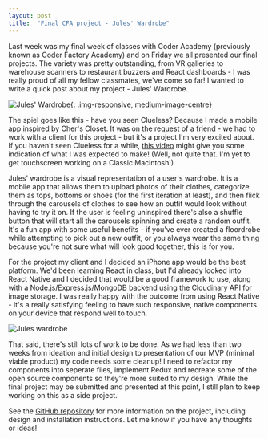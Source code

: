 ```yaml
---
layout: post
title:  "Final CFA project - Jules' Wardrobe"
---
```


Last week was my final week of classes with Coder Academy (previously known as Coder Factory Academy) and on Friday we all presented our final projects. The variety was pretty outstanding, from VR galleries to warehouse scanners to restaurant buzzers and React dashboards - I was really proud of all my fellow classmates, we've come so far! I wanted to write a quick post about my project - Jules' Wardrobe.

![Jules' Wardrobe]( http://res.cloudinary.com/doe2gejvd/image/upload/s--E_LxoOj6--/v1497253693/Screen_Shot_2017-06-12_at_5.47.07_pm_yn9vio.png){: .img-responsive, medium-image-centre}

The spiel goes like this - have you seen Clueless? Because I made a mobile app inspired by Cher's Closet. It was on the request of a friend - we had to work with a client for this project - but it's a project I'm very excited about. If you haven't seen Clueless for a while, [this video](https://www.youtube.com/embed/XNDubWJU0aU) might give you some indication of what I was expected to make! (Well, not quite that. I'm yet to get touchscreen working on a Classic Macintosh!)

Jules' wardrobe is a visual representation of a user's wardrobe. It is a mobile app that allows them to upload photos of their clothes, categorize them as tops, bottoms or shoes (for the first iteration at least), and then flick through the carousels of clothes to see how an outfit would look without having to try it on. If the user is feeling uninspired there's also a shuffle button that will start all the carousels spinning and create a random outfit. It's a fun app with some useful benefits - if you've ever created a floordrobe while attempting to pick out a new outfit, or you always wear the same thing because you're not sure what will look good together, this is for you.

For the project my client and I decided an iPhone app would be the best platform. We'd been learning React in class, but I'd already looked into React Native and I decided that would be a good framework to use, along with a Node.js/Express.js/MongoDB backend using the Cloudinary API for image storage. I was really happy with the outcome from using React Native - it's a really satisfying feeling to have such responsive, native components on your device that respond well to touch.

![Jules wardrobe](http://res.cloudinary.com/doe2gejvd/image/upload/s--IxCYo44S--/c_scale,h_442,q_58/v1497684990/juleswardrobe_duetsk.gif)

That said, there's still lots of work to be done. As we had less than two weeks from ideation and initial design to presentation of our MVP (minimal viable product) my code needs some cleanup! I need to refactor my components into seperate files, implement Redux and recreate some of the open source components so they're more suited to my design. While the final project may be submitted and presented at this point, I still plan to keep working on this as a side project.

See the [GitHub repository](https://github.com/hannahcancode/CFA-wardrobefront) for more information on the project, including design and installation instructions. Let me know if you have any thoughts or ideas!
